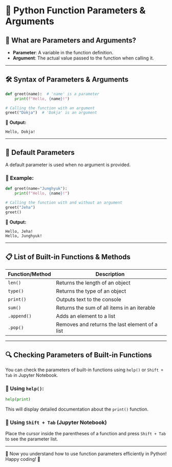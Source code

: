 # 🎯 Python Function Parameters & Arguments

## 📌 What are Parameters and Arguments?
- **Parameter**: A variable in the function definition.
- **Argument**: The actual value passed to the function when calling it.

---

## 🛠️ Syntax of Parameters & Arguments
```python
def greet(name):  # 'name' is a parameter
    print(f"Hello, {name}!")

# Calling the function with an argument
greet("Dokja")  # 'Dokja' is an argument
```
📝 **Output:**
```
Hello, Dokja!
```

---

## 🔄 Default Parameters
A default parameter is used when no argument is provided.

### 🔹 Example:
```python
def greet(name="Junghyuk"):
    print(f"Hello, {name}!")

# Calling the function with and without an argument
greet("Jeha")
greet()
```
📝 **Output:**
```
Hello, Jeha!
Hello, Junghyuk!
```

---

## 📋 List of Built-in Functions & Methods

| **Function/Method** | **Description** |
|--------------------|----------------|
| `len()`  | Returns the length of an object |
| `type()` | Returns the type of an object |
| `print()` | Outputs text to the console |
| `sum()` | Returns the sum of all items in an iterable |
| `.append()` | Adds an element to a list |
| `.pop()` | Removes and returns the last element of a list |

---

## 🔍 Checking Parameters of Built-in Functions
You can check the parameters of built-in functions using `help()` or `Shift + Tab` in Jupyter Notebook.

### 🔹 Using `help()`:
```python
help(print)
```
This will display detailed documentation about the `print()` function.

### 🔹 Using `Shift + Tab` (Jupyter Notebook)
Place the cursor inside the parentheses of a function and press `Shift + Tab` to see the parameter list.

---

🚀 Now you understand how to use function parameters efficiently in Python! Happy coding! 🎉
